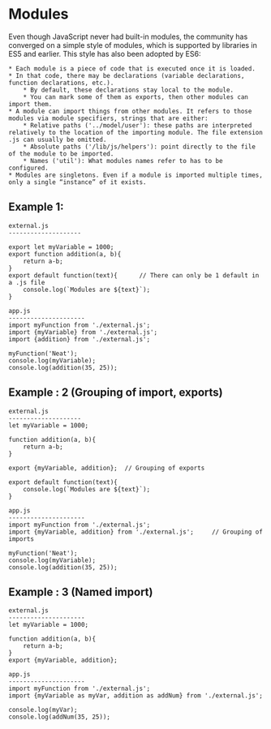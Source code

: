Modules
==================

Even though JavaScript never had built-in modules, the community has converged on a simple style of modules, which is supported by libraries in ES5 and earlier. This style has also been adopted by ES6:

	* Each module is a piece of code that is executed once it is loaded. 
	* In that code, there may be declarations (variable declarations, function declarations, etc.).
		* By default, these declarations stay local to the module. 
		* You can mark some of them as exports, then other modules can import them.
	* A module can import things from other modules. It refers to those modules via module specifiers, strings that are either:
		* Relative paths ('../model/user'): these paths are interpreted relatively to the location of the importing module. The file extension .js can usually be omitted.
		* Absolute paths ('/lib/js/helpers'): point directly to the file of the module to be imported.
		* Names ('util'): What modules names refer to has to be configured.
	* Modules are singletons. Even if a module is imported multiple times, only a single “instance” of it exists.
	
## Example 1:

	external.js
	--------------------
	
	export let myVariable = 1000;
	export function addition(a, b){
		return a-b;
	}
	export default function(text){		// There can only be 1 default in a .js file
		console.log(`Modules are ${text}`);
	}
	
	app.js
	---------------------
	import myFunction from './external.js';
	import {myVariable} from './external.js';
	import {addition} from './external.js';

	myFunction('Neat');
	console.log(myVariable);
	console.log(addition(35, 25));
	
## Example : 2 (Grouping of import, exports)

	external.js
	--------------------
	let myVariable = 1000;

	function addition(a, b){
		return a-b;
	}

	export {myVariable, addition}; 	// Grouping of exports

	export default function(text){
		console.log(`Modules are ${text}`);
	}

	app.js
	---------------------
	import myFunction from './external.js';
	import {myVariable, addition} from './external.js';		// Grouping of imports

	myFunction('Neat');
	console.log(myVariable);
	console.log(addition(35, 25));
	
## Example : 3 (Named import)

	external.js
	---------------------
	let myVariable = 1000;

	function addition(a, b){
		return a-b;
	}
	export {myVariable, addition};
	
	app.js
	---------------------
	import myFunction from './external.js';
	import {myVariable as myVar, addition as addNum} from './external.js';

	console.log(myVar);
	console.log(addNum(35, 25));

